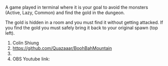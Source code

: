 A game played in terminal where it is your goal to avoid the monsters (Active, Lazy, Common) and find the gold in the dungeon. 

The gold is hidden in a room and you must find it without getting attacked. If you find the gold you must safely bring it back to your original spawn (top left).

1. Colin Shiung
2. https://github.com/Quazaaar/BoohBahMountain
3. 
4. OBS
Youtube link:
